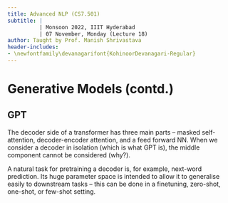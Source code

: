 ```yaml
---
title: Advanced NLP (CS7.501)
subtitle: |
          | Monsoon 2022, IIIT Hyderabad
          | 07 November, Monday (Lecture 18)
author: Taught by Prof. Manish Shrivastava
header-includes:
- \newfontfamily\devanagarifont{KohinoorDevanagari-Regular}
---
```


# Generative Models (contd.)
## GPT
The decoder side of a transformer has three main parts – masked self-attention, decoder-encoder attention, and a feed forward NN. When we consider a decoder in isolation (which is what GPT is), the middle component cannot be considered (why?).

A natural task for pretraining a decoder is, for example, next-word prediction. Its huge parameter space is intended to allow it to generalise easily to downstream tasks – this can be done in a finetuning, zero-shot, one-shot, or few-shot setting.